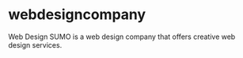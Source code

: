 webdesigncompany
================

Web Design SUMO is a web design company that offers creative web design services.
